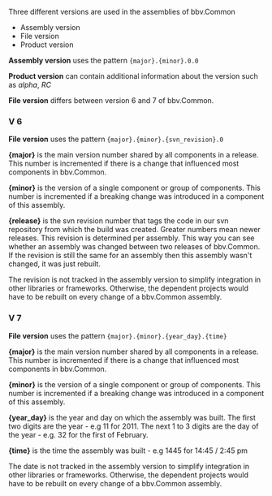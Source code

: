 Three different versions are used in the assemblies of bbv.Common
  * Assembly version
  * File version
  * Product version

**Assembly version** uses the pattern `{major}.{minor}.0.0`

**Product version** can contain additional information about the version such as _alpha_, _RC_

**File version** differs between version 6 and 7 of bbv.Common.

### V 6 ###

**File version** uses the pattern `{major}.{minor}.{svn_revision}.0`

**{major}** is the main version number shared by all components in a release. This number is incremented if there is a change that influenced most components in bbv.Common.

**{minor}** is the version of a single component or group of components. This number is incremented if a breaking change was introduced in a component of this assembly.

**{release}** is the svn revision number that tags the code in our svn repository from which the build was created. Greater numbers mean newer releases. This revision is determined per assembly. This way you can see whether an assembly was changed between two releases of bbv.Common. If the revision is still the same for an assembly then this assembly wasn't changed, it was just rebuilt.

The revision is not tracked in the assembly version to simplify integration in other libraries or frameworks. Otherwise, the dependent projects would have to be rebuilt on every change of a bbv.Common assembly.

### V 7 ###

**File version** uses the pattern `{major}.{minor}.{year_day}.{time}`

**{major}** is the main version number shared by all components in a release. This number is incremented if there is a change that influenced most components in bbv.Common.

**{minor}** is the version of a single component or group of components. This number is incremented if a breaking change was introduced in a component of this assembly.

**{year\_day}** is the year and day on which the assembly was built. The first two digits are the year - e.g 11 for 2011. The next 1 to 3 digits are the day of the year - e.g. 32 for the first of February.

**{time}** is the time the assembly was built - e.g 1445 for 14:45 / 2:45 pm


The date is not tracked in the assembly version to simplify integration in other libraries or frameworks. Otherwise, the dependent projects would have to be rebuilt on every change of a bbv.Common assembly.